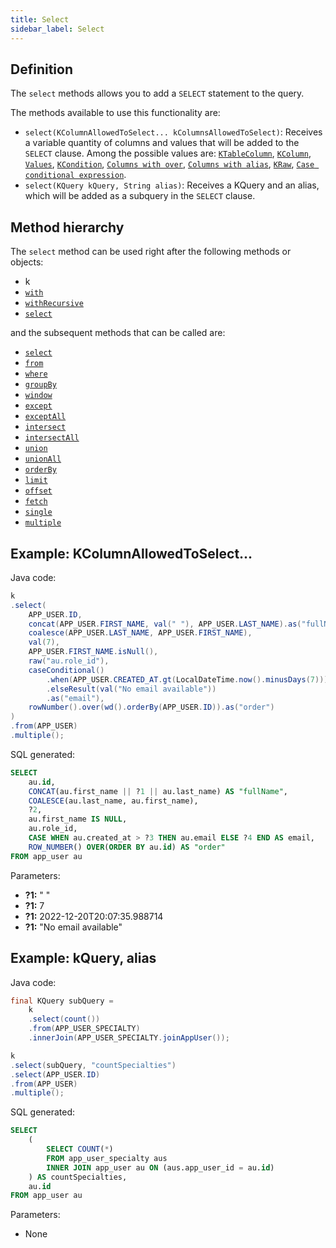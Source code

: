```yaml
---
title: Select
sidebar_label: Select
---
```


## Definition

The `select` methods allows you to add a `SELECT` statement to the query.

The methods available to use this functionality are:

- `select(KColumnAllowedToSelect... kColumnsAllowedToSelect)`: Receives a variable quantity of columns and values that will be added to the `SELECT` clause. Among the possible values are: [`KTableColumn`](/docs/select-statement/clauses/select/introduction#1-ktablecolumn), [`KColumn`](/docs/select-statement/clauses/select/introduction#2-kcolumn), [`Values`](/docs/select-statement/clauses/select/introduction#3-values), [`KCondition`](/docs/select-statement/clauses/select/introduction#4-kcondition), [`Columns with over`](/docs/select-statement/clauses/select/introduction#5-columns-with-over), [`Columns with alias`](/docs/select-statement/clauses/select/introduction#5-columns-with-alias), [`KRaw`](/docs/select-statement/clauses/select/introduction#7-kraw), [`Case conditional expression`](/docs/select-statement/clauses/select/introduction#7-case-conditional-expression).
- `select(KQuery kQuery, String alias)`: Receives a KQuery and an alias, which will be added as a subquery in the `SELECT` clause.

## Method hierarchy

The `select` method can be used right after the following methods or objects:

- k
- [`with`](/docs/select-statement/clauses/with)
- [`withRecursive`](/docs/select-statement/clauses/with)
- [`select`](/docs/select-statement/clauses/select/)

and the subsequent methods that can be called are:

- [`select`](/docs/select-statement/clauses/select/)
- [`from`](/docs/select-statement/clauses/from/)
- [`where`](/docs/select-statement/clauses/select/)
- [`groupBy`](/docs/select-statement/clauses/select/)
- [`window`](/docs/select-statement/clauses/select/)
- [`except`](/docs/select-statement/clauses/select/)
- [`exceptAll`](/docs/select-statement/clauses/select/)
- [`intersect`](/docs/select-statement/clauses/select/)
- [`intersectAll`](/docs/select-statement/clauses/select/)
- [`union`](/docs/select-statement/clauses/select/)
- [`unionAll`](/docs/select-statement/clauses/select/)
- [`orderBy`](/docs/select-statement/clauses/select/)
- [`limit`](/docs/select-statement/clauses/select/)
- [`offset`](/docs/select-statement/clauses/select/)
- [`fetch`](/docs/select-statement/clauses/select/)
- [`single`](/docs/select-statement/clauses/select/)
- [`multiple`](/docs/select-statement/clauses/select/)

## Example: KColumnAllowedToSelect...

Java code:

```java
k
.select(
    APP_USER.ID,
    concat(APP_USER.FIRST_NAME, val(" "), APP_USER.LAST_NAME).as("fullName"),
    coalesce(APP_USER.LAST_NAME, APP_USER.FIRST_NAME),
    val(7),
    APP_USER.FIRST_NAME.isNull(),
    raw("au.role_id"),
    caseConditional()
        .when(APP_USER.CREATED_AT.gt(LocalDateTime.now().minusDays(7))).then(APP_USER.EMAIL)
        .elseResult(val("No email available"))
        .as("email"),
    rowNumber().over(wd().orderBy(APP_USER.ID)).as("order")
)
.from(APP_USER)
.multiple();
```

SQL generated:

```sql showLineNumbers
SELECT
    au.id,
    CONCAT(au.first_name || ?1 || au.last_name) AS "fullName",
    COALESCE(au.last_name, au.first_name),
    ?2,
    au.first_name IS NULL,
    au.role_id,
    CASE WHEN au.created_at > ?3 THEN au.email ELSE ?4 END AS email,
    ROW_NUMBER() OVER(ORDER BY au.id) AS "order"
FROM app_user au
```

Parameters:

- **?1:** " "
- **?1:** 7
- **?1:** 2022-12-20T20:07:35.988714
- **?1:** "No email available"

## Example: kQuery, alias

Java code:

```java
final KQuery subQuery =
    k
    .select(count())
    .from(APP_USER_SPECIALTY)
    .innerJoin(APP_USER_SPECIALTY.joinAppUser());

k
.select(subQuery, "countSpecialties")
.select(APP_USER.ID)
.from(APP_USER)
.multiple();
```

SQL generated:

```sql showLineNumbers
SELECT
    (
        SELECT COUNT(*)
        FROM app_user_specialty aus
        INNER JOIN app_user au ON (aus.app_user_id = au.id)
    ) AS countSpecialties,
    au.id
FROM app_user au
```

Parameters:

- None